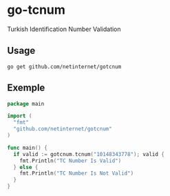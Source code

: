 # go-tcnum
Turkish Identification Number Validation

## Usage

```
go get github.com/netinternet/gotcnum
```

## Exemple

```go
package main

import (
  "fmt"
  "github.com/netinternet/gotcnum"
)

func main() {
  if valid := gotcnum.tcnum("10148343778"); valid {
    fmt.Println("TC Number Is Valid")
  } else {
    fmt.Println("TC Number Is Not Valid")
  }
}


```
